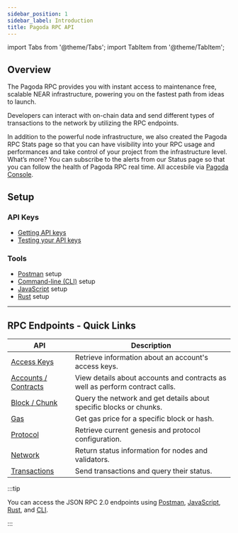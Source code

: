 ```yaml
---
sidebar_position: 1
sidebar_label: Introduction
title: Pagoda RPC API
---
```


import Tabs from '@theme/Tabs';
import TabItem from '@theme/TabItem';

## Overview

The Pagoda RPC provides you with instant access to maintenance free, scalable NEAR infrastructure, powering you on the fastest path from ideas to launch.

Developers can interact with on-chain data and send different types of transactions to the network by utilizing the RPC endpoints.

In addition to the powerful node infrastructure, we also created the Pagoda RPC Stats page so that you can have visibility into your RPC usage and performances and take control of your project from the infrastructure level. What’s more? You can subscribe to the alerts from our Status page so that you can follow the health of Pagoda RPC real time. All accesbile via [Pagoda Console](https://console.pagoda.co/).

## Setup

### API Keys

- [Getting API keys](get-keys.md)
- [Testing your API keys](setup.md#test-your-api-keys)

### Tools

- [Postman](setup.md#postman-setup) setup
- [Command-line (CLI)](setup.md#command-line-setup) setup
- [JavaScript](setup.md#javascript-setup) setup
- [Rust](setup.md#rust-setup) setup

---

## RPC Endpoints - Quick Links

| API                                        | Description                                                                  |
| ------------------------------------------ | ---------------------------------------------------------------------------- |
| [Access Keys](/api/rpc/access-keys)        | Retrieve information about an account's access keys.                         |
| [Accounts / Contracts](/api/rpc/contracts) | View details about accounts and contracts as well as perform contract calls. |
| [Block / Chunk](/api/rpc/block-chunk)      | Query the network and get details about specific blocks or chunks.           |
| [Gas](/api/rpc/gas)                        | Get gas price for a specific block or hash.                                  |
| [Protocol](/api/rpc/protocol)              | Retrieve current genesis and protocol configuration.                         |
| [Network](/api/rpc/network)                | Return status information for nodes and validators.                          |
| [Transactions](/api/rpc/transactions)      | Send transactions and query their status.                                    |

:::tip

You can access the JSON RPC 2.0 endpoints using [Postman](setup.md#postman-setup),
[JavaScript](setup.md#javascript-setup), [Rust](setup.md#rust-setup), and [CLI](setup.md#command-line-setup).

:::
